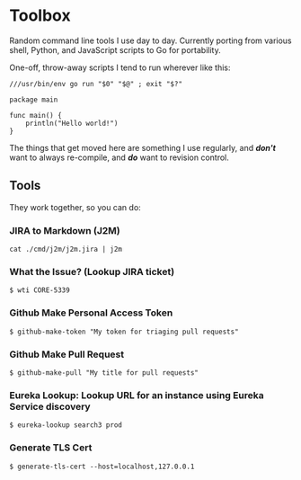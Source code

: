 # Toolbox

Random command line tools I use day to day. Currently porting from various shell, Python, and JavaScript scripts to Go for
portability.

One-off, throw-away scripts I tend to run wherever like this:

```
///usr/bin/env go run "$0" "$@" ; exit "$?"

package main

func main() {
    println("Hello world!")
}
```
The things that get moved here are something I use regularly, and __*don't*__ want to always re-compile, and __*do*__ want to revision control.

## Tools

They work together, so you can do:



### JIRA to Markdown (J2M)
```
cat ./cmd/j2m/j2m.jira | j2m
```

### What the Issue? (Lookup JIRA ticket)
```
$ wti CORE-5339
```
### Github Make Personal Access Token
```
$ github-make-token "My token for triaging pull requests"
```

### Github Make Pull Request
```
$ github-make-pull "My title for pull requests"
```

### Eureka Lookup: Lookup URL for an instance using Eureka Service discovery
```
$ eureka-lookup search3 prod
```

### Generate TLS Cert

```
$ generate-tls-cert --host=localhost,127.0.0.1
```


